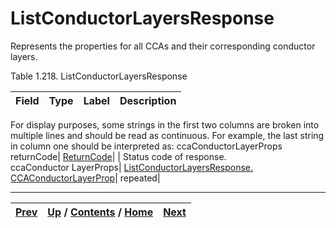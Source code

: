 # ListConductorLayersResponse

Represents the properties for all CCAs and their corresponding conductor
layers.

Table 1.218. ListConductorLayersResponse

Field| Type| Label| Description  
---|---|---|---  
For display purposes, some strings in the first two columns are broken into
multiple lines and should be read as continuous. For example, the last string
in column one should be interpreted as: ccaConductorLayerProps  
returnCode| [ReturnCode](ch01s11.md "gRPC Scalar Value Types")|  | Status code of response.  
ccaConductor LayerProps| [ListConductorLayersResponse.
CCAConductorLayerProp](ch01s10s06.md#sherlock_ug_ListConductorLayersResponse.CCAConductorLayerProp
"ListConductorLayersResponse.CCAConductorLayerProp")| repeated|  
  
  

* * *

[Prev](ch01s10s05.md) | [Up](ch01s10s05.md) / [Contents](index.md) / [Home](../../index.htm)|  [Next](ch01s10s05s03.md)  
---|---|---

